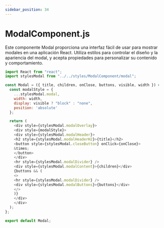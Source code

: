```yaml
---
sidebar_position: 34
---
```


# ModalComponent.js

Este componente Modal proporciona una interfaz fácil de usar para mostrar modales en una aplicación React. Utiliza estilos para controlar el diseño y la apariencia del modal, y acepta propiedades para personalizar su contenido y comportamiento.

```js
import React from "react";
import stylesModal from "../../styles/ModalComponent/modal";

const Modal = ({ title, children, onClose, buttons, visible, width }) => {
  const modalStyle = {
    ...stylesModal.modal,
    width: width,
    display: visible ? "block" : "none",
    position: 'absolute'
  };

  return (
    <div style={stylesModal.modalOverlay}>
    <div style={modalStyle}>
    <div style={stylesModal.modalHeader}>
    <h2 style={stylesModal.modalHeaderH2}>{title}</h2>
    <button style={stylesModal.closeButton} onClick={onClose}>
    &times;
    </button>
    </div>
    <hr style={stylesModal.modalDivider} />
    <div style={stylesModal.modalContent}>{children}</div>
    {buttons && (
    <>
    <hr style={stylesModal.modalDivider} />
    <div style={stylesModal.modalButtons}>{buttons}</div>
    </>
    )}
    </div>
    </div>
  );
};

export default Modal;
```
